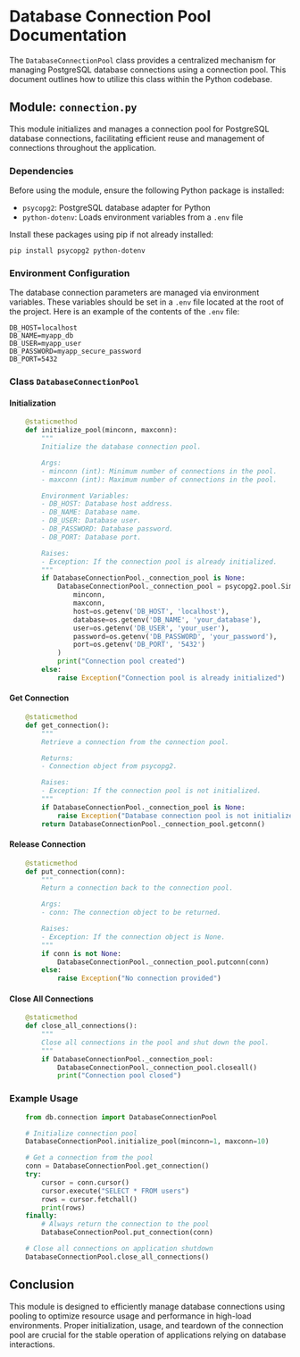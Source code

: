 # Database Connection Pool Documentation

The `DatabaseConnectionPool` class provides a centralized mechanism for managing PostgreSQL database connections using a connection pool. This document outlines how to utilize this class within the Python codebase.

## Module: `connection.py`

This module initializes and manages a connection pool for PostgreSQL database connections, facilitating efficient reuse and management of connections throughout the application.

### Dependencies

Before using the module, ensure the following Python package is installed:

- `psycopg2`: PostgreSQL database adapter for Python
- `python-dotenv`: Loads environment variables from a `.env` file

Install these packages using pip if not already installed:

    pip install psycopg2 python-dotenv

### Environment Configuration

The database connection parameters are managed via environment variables. These variables should be set in a `.env` file located at the root of the project. Here is an example of the contents of the `.env` file:

    DB_HOST=localhost
    DB_NAME=myapp_db
    DB_USER=myapp_user
    DB_PASSWORD=myapp_secure_password
    DB_PORT=5432

### Class `DatabaseConnectionPool`

#### Initialization
```python
    @staticmethod
    def initialize_pool(minconn, maxconn):
        """
        Initialize the database connection pool.

        Args:
        - minconn (int): Minimum number of connections in the pool.
        - maxconn (int): Maximum number of connections in the pool.

        Environment Variables:
        - DB_HOST: Database host address.
        - DB_NAME: Database name.
        - DB_USER: Database user.
        - DB_PASSWORD: Database password.
        - DB_PORT: Database port.

        Raises:
        - Exception: If the connection pool is already initialized.
        """
        if DatabaseConnectionPool._connection_pool is None:
            DatabaseConnectionPool._connection_pool = psycopg2.pool.SimpleConnectionPool(
                minconn,
                maxconn,
                host=os.getenv('DB_HOST', 'localhost'),
                database=os.getenv('DB_NAME', 'your_database'),
                user=os.getenv('DB_USER', 'your_user'),
                password=os.getenv('DB_PASSWORD', 'your_password'),
                port=os.getenv('DB_PORT', '5432')
            )
            print("Connection pool created")
        else:
            raise Exception("Connection pool is already initialized")
```
#### Get Connection
```python
    @staticmethod
    def get_connection():
        """
        Retrieve a connection from the connection pool.

        Returns:
        - Connection object from psycopg2.

        Raises:
        - Exception: If the connection pool is not initialized.
        """
        if DatabaseConnectionPool._connection_pool is None:
            raise Exception("Database connection pool is not initialized")
        return DatabaseConnectionPool._connection_pool.getconn()
```
#### Release Connection
```python
    @staticmethod
    def put_connection(conn):
        """
        Return a connection back to the connection pool.

        Args:
        - conn: The connection object to be returned.

        Raises:
        - Exception: If the connection object is None.
        """
        if conn is not None:
            DatabaseConnectionPool._connection_pool.putconn(conn)
        else:
            raise Exception("No connection provided")
```
#### Close All Connections
```python
    @staticmethod
    def close_all_connections():
        """
        Close all connections in the pool and shut down the pool.
        """
        if DatabaseConnectionPool._connection_pool:
            DatabaseConnectionPool._connection_pool.closeall()
            print("Connection pool closed")
```
### Example Usage
```python
    from db.connection import DatabaseConnectionPool

    # Initialize connection pool
    DatabaseConnectionPool.initialize_pool(minconn=1, maxconn=10)

    # Get a connection from the pool
    conn = DatabaseConnectionPool.get_connection()
    try:
        cursor = conn.cursor()
        cursor.execute("SELECT * FROM users")
        rows = cursor.fetchall()
        print(rows)
    finally:
        # Always return the connection to the pool
        DatabaseConnectionPool.put_connection(conn)

    # Close all connections on application shutdown
    DatabaseConnectionPool.close_all_connections()
```
## Conclusion

This module is designed to efficiently manage database connections using pooling to optimize resource usage and performance in high-load environments. Proper initialization, usage, and teardown of the connection pool are crucial for the stable operation of applications relying on database interactions.
